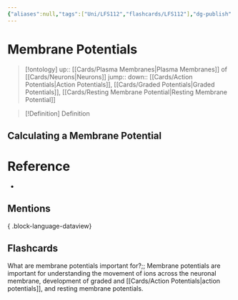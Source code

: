 ```yaml
---
{"aliases":null,"tags":["Uni/LFS112","flashcards/LFS112"],"dg-publish":true,"permalink":"/cards/membrane-potentials/","dgPassFrontmatter":true}
---
```


# Membrane Potentials

> [!ontology]
> up:: [[Cards/Plasma Membranes\|Plasma Membranes]] of [[Cards/Neurons\|Neurons]]
> jump:: 
> down:: [[Cards/Action Potentials\|Action Potentials]], [[Cards/Graded Potentials\|Graded Potentials]], [[Cards/Resting Membrane Potential\|Resting Membrane Potential]]

> [!Definition] Definition

## Calculating a Membrane Potential

# Reference

- 

## Mentions


{ .block-language-dataview}

## Flashcards

What are membrane potentials important for?;; Membrane potentials are important for understanding the movement of ions across the neuronal membrane, development of graded and [[Cards/Action Potentials\|action potentials]], and resting membrane potentials.
<!--SR:!2025-03-29,208,230-->